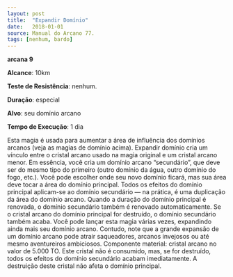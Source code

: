 ```yaml
---
layout: post
title:  "Expandir Domínio"
date:   2018-01-01
source: Manual do Arcano 77.
tags: [nenhum, bardo]
---
```


**arcana 9**

**Alcance**: 10km

**Teste de Resistência**: nenhum.

**Duração**: especial

**Alvo**: seu domínio arcano

**Tempo de Execução**: 1 dia

Esta magia é usada para aumentar a área de influência dos domínios arcanos (veja as magias de domínio acima).
Expandir domínio cria um vínculo entre o cristal arcano usado na magia original e um cristal arcano menor. Em essência, você cria um domínio arcano “secundário”, que deve ser do mesmo tipo do primeiro (outro domínio da água, outro domínio do fogo, etc.). Você pode escolher onde seu novo domínio ficará, mas sua área deve tocar a área do domínio principal. Todos os efeitos do domínio principal aplicam-se ao domínio secundário — na prática, é uma duplicação da área do domínio arcano. Quando a duração do domínio principal é renovada, o domínio secundário também é renovado automaticamente. Se o cristal arcano do domínio principal for destruído, o domínio secundário também acaba.
Você pode lançar esta magia várias vezes, expandindo ainda mais seu domínio arcano. Contudo, note que a grande expansão de um domínio arcano pode atrair saqueadores, arcanos invejosos ou até mesmo aventureiros ambiciosos.
Componente material: cristal arcano no valor de 5.000 TO. Este cristal não é consumido, mas, se for destruído, todos os efeitos do domínio secundário acabam imediatamente. A destruição deste cristal não afeta o domínio principal.
